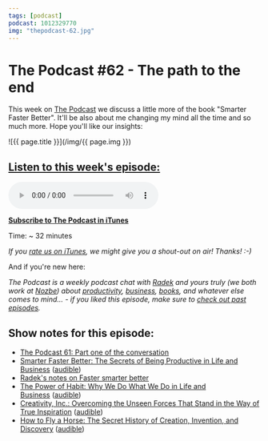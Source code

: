 ```yaml
---
tags: [podcast]
podcast: 1012329770
img: "thepodcast-62.jpg"
---
```


# The Podcast #62 - The path to the end

This week on [The Podcast][p] we discuss a little more of the book "Smarter Faster Better". It'll be also about me changing my mind all the time and so much more. Hope you'll like our insights:

<!--More-->

![{{ page.title }}](/img/{{ page.img }})

## [Listen to this week's episode:][e]

<audio controls>
<source src="https://files.nozbe.com/podcast/062.mp3" type="audio/mpeg">
</audio>

**[Subscribe to The Podcast in iTunes][i]**

Time: ~ 32 minutes

*If you [rate us on iTunes][i], we might give you a shout-out on air! Thanks! :-)*

And if you're new here:

*The Podcast is a weekly podcast chat with [Radek][r] and yours truly (we both work at [Nozbe][n]) about [productivity](/productivity), [business](/business), [books](/books), and whatever else comes to mind… - if you liked this episode, make sure to [check out past episodes](/podcast).*

## Show notes for this episode:

  * [The Podcast 61: Part one of the conversation](http://thepodcast.fm/61)
  * [Smarter Faster Better: The Secrets of Being Productive in Life and Business](https://www.amazon.com/Smarter-Faster-Better-Productive-Business/dp/081299339X?tag=radexio-20) ([audible](http://www.audible.com/pd/Business/Smarter-Faster-Better-Audiobook/B017WRZO9U?tag=radexio-20))
  * [Radek's notes on Faster smarter better](http://radex.io/books/smarter-faster-better/)
  * [The Power of Habit: Why We Do What We Do in Life and Business](https://www.amazon.com/Power-Habit-What-Life-Business/dp/081298160X?tag=radexio-20) ([audible](http://www.audible.com/pd/Science-Technology/The-Power-of-Habit-Audiobook/B007C64916?tag=radexio-20))
  * [Creativity, Inc.: Overcoming the Unseen Forces That Stand in the Way of True Inspiration](https://www.amazon.com/Creativity-Inc-Overcoming-Unseen-Inspiration/dp/0812993012?tag=radexio-20) ([audible](http://www.audible.com/pd/Business/Creativity-Inc-Audiobook/B00IPK3BWQ?tag=radexio-20))
  * [How to Fly a Horse: The Secret History of Creation, Invention, and Discovery](https://www.amazon.com/How-Fly-Horse-Invention-Discovery/dp/0385538596?tag=radexio-20) ([audible](http://www.audible.com/pd/Science-Technology/How-to-Fly-a-Horse-Audiobook/B00RY75S18?tag=radexio-20))

[e]: http://thepodcast.fm/episodes/62

[p]: https://michael.gratis/thepodcastfm
[n]: https://nozbe.com/?a=mike
[r]: https://michael.gratis/radex
[i]: https://michael.gratis/thepodcast